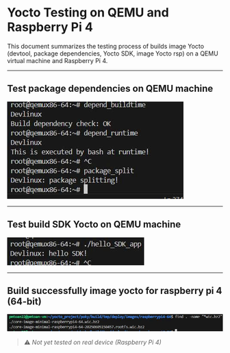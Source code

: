 # Yocto Testing on QEMU and Raspberry Pi 4

This document summarizes the testing process of builds image Yocto (devtool, package dependencies, Yocto SDK, image Yocto rsp) on a QEMU virtual machine and Raspberry Pi 4.

---

## Test package dependencies on QEMU machine

![Test package dependencies](./images/test_deps.jpg)

---

## Test build SDK Yocto on QEMU machine

![Test build SDK](./images/build_sdk.jpg)

---

## Build successfully image yocto for raspberry pi 4 (64-bit)

![Image yocto for rsp](./images/image_rsp_yocto.jpg)

> ⚠️ *Not yet tested on real device (Raspberry Pi 4)*
